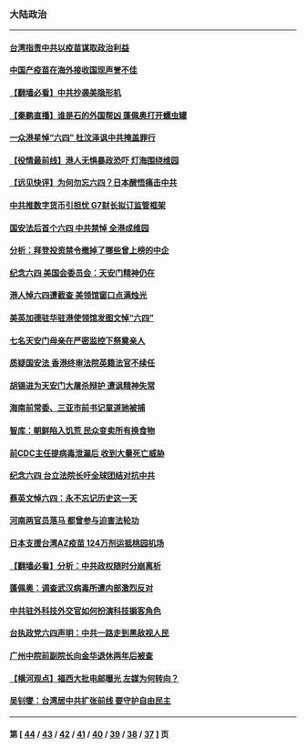 ### 大陆政治
---
#### [台湾指责中共以疫苗谋取政治利益](../../pages/ncid277/n13000449.md) 
#### [中国产疫苗在海外接收国现声誉不佳](../../pages/ncid277/n13000395.md) 
#### [【翻墙必看】中共抄袭美隐形机](../../pages/ncid277/n13000334.md) 
#### [【秦鹏直播】谁是石的外国帮凶 蓬佩奥打开蠕虫罐](../../pages/ncid277/n13000140.md) 
#### [一众港星悼“六四” 杜汶泽讽中共掩盖罪行](../../pages/ncid277/n13000002.md) 
#### [【役情最前线】港人无惧暴政恐吓 灯海围绕维园](../../pages/ncid277/n13000235.md) 
#### [【远见快评】为何勿忘六四？日本醒悟痛击中共](../../pages/ncid277/n12999736.md) 
#### [中共推数字货币引担忧 G7财长拟订监管框架](../../pages/ncid277/n13000079.md) 
#### [国安法后首个六四 中共禁悼 全港成维园](../../pages/ncid277/n13000045.md) 
#### [分析：拜登投资禁令撤掉了哪些曾上榜的中企](../../pages/ncid277/n12999948.md) 
#### [纪念六四 美国会委员会：天安门精神仍在](../../pages/ncid277/n12999964.md) 
#### [港人悼六四遭截查 美领馆窗口点满烛光](../../pages/ncid277/n12999534.md) 
#### [美英加德驻华驻港使领馆发图文悼“六四”](../../pages/ncid277/n12999599.md) 
#### [七名天安门母亲在严密监控下祭奠亲人](../../pages/ncid277/n12999625.md) 
#### [质疑国安法 香港终审法院英籍法官不续任](../../pages/ncid277/n12999537.md) 
#### [胡锡进为天安门大屠杀辩护 遭讽精神失常](../../pages/ncid277/n12999359.md) 
#### [海南前常委、三亚市前书记童道驰被捕](../../pages/ncid277/n12998277.md) 
#### [智库：朝鲜陷入饥荒 民众变卖所有换食物](../../pages/ncid277/n12999364.md) 
#### [前CDC主任提病毒泄漏后 收到大量死亡威胁](../../pages/ncid277/n12998555.md) 
#### [纪念六四 台立法院长吁全球团结对抗中共](../../pages/ncid277/n12998817.md) 
#### [蔡英文悼六四：永不忘记历史这一天](../../pages/ncid277/n12998660.md) 
#### [河南两官员落马 都曾参与迫害法轮功](../../pages/ncid277/n12997793.md) 
#### [日本支援台湾AZ疫苗 124万剂运抵桃园机场](../../pages/ncid277/n12998445.md) 
#### [【翻墙必看】分析：中共政权随时分崩离析](../../pages/ncid277/n12998210.md) 
#### [蓬佩奥：调查武汉病毒所遭内部激烈反对](../../pages/ncid277/n12997744.md) 
#### [中共驻外科技外交官如何扮演科技掮客角色](../../pages/ncid277/n12997844.md) 
#### [台执政党六四声明：中共一路走到黑敌视人民](../../pages/ncid277/n12997765.md) 
#### [广州中院前副院长向金华退休两年后被查](../../pages/ncid277/n12997704.md) 
#### [【横河观点】福西大批电邮曝光 左媒为何转向？](../../pages/ncid277/n12997346.md) 
#### [吴钊燮：台湾居中共扩张前线 要守护自由民主](../../pages/ncid277/n12997631.md) 

---
#### 第 [ [44](./44.md) / [43](./43.md) / [42](./42.md) / [41](./41.md) / [40](./40.md) / [39](./39.md) / [38](./38.md) / [37](./37.md) ] 页
